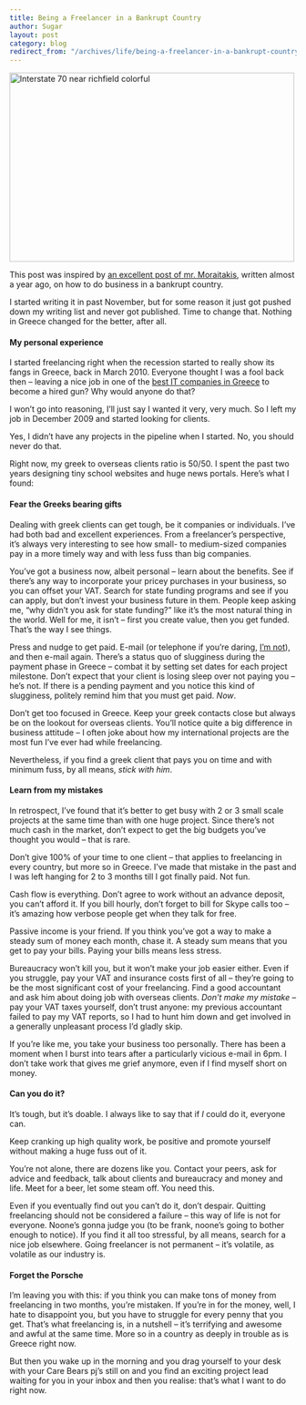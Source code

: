 ```yaml
---
title: Being a Freelancer in a Bankrupt Country
author: Sugar
layout: post
category: blog
redirect_from: "/archives/life/being-a-freelancer-in-a-bankrupt-country"
---
```

[<img src="http://farm3.staticflickr.com/2530/4224674764_ee79bd71ab.jpg" alt="Interstate 70 near richfield colorful" width="500" height="332" />][1]

This post was inspired by [an excellent post of mr. Moraitakis][2], written almost a year ago, on how to do business in a bankrupt country.

I started writing it in past November, but for some reason it just got pushed down my writing list and never got published. Time to change that. Nothing in Greece changed for the better, after all.

#### My personal experience

I started freelancing right when the recession started to really show its fangs in Greece, back in March 2010. Everyone thought I was a fool back then &#8211; leaving a nice job in one of the [best IT companies in Greece][3] to become a hired gun? Why would anyone do that?

I won&#8217;t go into reasoning, I&#8217;ll just say I wanted it very, very much. So I left my job in December 2009 and started looking for clients.

Yes, I didn&#8217;t have any projects in the pipeline when I started. No, you should never do that.

Right now, my greek to overseas clients ratio is 50/50. I spent the past two years designing tiny school websites and huge news portals. Here&#8217;s what I found:

#### Fear the Greeks bearing gifts

Dealing with greek clients can get tough, be it companies or individuals. I&#8217;ve had both bad and excellent experiences. From a freelancer&#8217;s perspective, it&#8217;s always very interesting to see how small- to medium-sized companies pay in a more timely way and with less fuss than big companies.

You&#8217;ve got a business now, albeit personal &#8211; learn about the benefits. See if there&#8217;s any way to incorporate your pricey purchases in your business, so you can offset your VAT. Search for state funding programs and see if you can apply, but don&#8217;t invest your business future in them. People keep asking me, &#8220;why didn&#8217;t you ask for state funding?&#8221; like it&#8217;s the most natural thing in the world. Well for me, it isn&#8217;t &#8211; first you create value, then you get funded. That&#8217;s the way I see things.

Press and nudge to get paid. E-mail (or telephone if you&#8217;re daring, [I&#8217;m not][4]), and then e-mail again. There&#8217;s a status quo of slugginess during the payment phase in Greece &#8211; combat it by setting set dates for each project milestone. Don&#8217;t expect that your client is losing sleep over not paying you &#8211; he&#8217;s not. If there is a pending payment and you notice this kind of slugginess, politely remind him that you must get paid. *Now*.

Don&#8217;t get too focused in Greece. Keep your greek contacts close but always be on the lookout for overseas clients. You&#8217;ll notice quite a big difference in business attitude &#8211; I often joke about how my international projects are the most fun I&#8217;ve ever had while freelancing.

Nevertheless, if you find a greek client that pays you on time and with minimum fuss, by all means, *stick with him*.

#### Learn from my mistakes

In retrospect, I&#8217;ve found that it&#8217;s better to get busy with 2 or 3 small scale projects at the same time than with one huge project. Since there&#8217;s not much cash in the market, don&#8217;t expect to get the big budgets you&#8217;ve thought you would &#8211; that is rare.

Don&#8217;t give 100% of your time to one client &#8211; that applies to freelancing in every country, but more so in Greece. I&#8217;ve made that mistake in the past and I was left hanging for 2 to 3 months till I got finally paid. Not fun.

Cash flow is everything. Don&#8217;t agree to work without an advance deposit, you can&#8217;t afford it. If you bill hourly, don&#8217;t forget to bill for Skype calls too &#8211; it&#8217;s amazing how verbose people get when they talk for free.

Passive income is your friend. If you think you&#8217;ve got a way to make a steady sum of money each month, chase it. A steady sum means that you get to pay your bills. Paying your bills means less stress.

Bureaucracy won&#8217;t kill you, but it won&#8217;t make your job easier either. Even if you struggle, pay your VAT and insurance costs first of all &#8211; they&#8217;re going to be the most significant cost of your freelancing. Find a good accountant and ask him about doing job with overseas clients. *Don&#8217;t make my mistake* &#8211; pay your VAT taxes yourself, don&#8217;t trust anyone: my previous accountant failed to pay my VAT reports, so I had to hunt him down and get involved in a generally unpleasant process I&#8217;d gladly skip.

If you&#8217;re like me, you take your business too personally. There has been a moment when I burst into tears after a particularly vicious e-mail in 6pm. I don&#8217;t take work that gives me grief anymore, even if I find myself short on money.

#### Can you do it?

It&#8217;s tough, but it&#8217;s doable. I always like to say that if *I* could do it, everyone can.

Keep cranking up high quality work, be positive and promote yourself without making a huge fuss out of it.

You&#8217;re not alone, there are dozens like you. Contact your peers, ask for advice and feedback, talk about clients and bureaucracy and money and life. Meet for a beer, let some steam off. You need this.

Even if you eventually find out you can&#8217;t do it, don&#8217;t despair. Quitting freelancing should not be considered a failure &#8211; this way of life is not for everyone. Noone&#8217;s gonna judge you (to be frank, noone&#8217;s going to bother enough to notice). If you find it all too stressful, by all means, search for a nice job elsewhere. Going freelancer is not permanent &#8211; it&#8217;s volatile, as volatile as our industry is.

#### Forget the Porsche

I&#8217;m leaving you with this: if you think you can make tons of money from freelancing in two months, you&#8217;re mistaken. If you&#8217;re in for the money, well, I hate to disappoint you, but you have to struggle for every penny that you get. That&#8217;s what freelancing is, in a nutshell &#8211; it&#8217;s terrifying and awesome and awful at the same time. More so in a country as deeply in trouble as is Greece right now.

But then you wake up in the morning and you drag yourself to your desk with your Care Bears pj&#8217;s still on and you find an exciting project lead waiting for you in your inbox and then you realise: that&#8217;s what I want to do right now.

 [1]: http://www.flickr.com/photos/houstonryan/4224674764/ "Interstate 70 near richfield colorful by houstonryan, on Flickr"
 [2]: http://manylogue.com/doing-business-in-a-bankrupt-state/
 [3]: http://www.phaistosnetworks.gr
 [4]: http://blog.sugarenia.com/archives/life/not-a-phone-person
